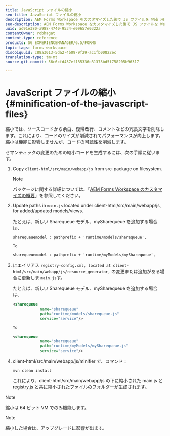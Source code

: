 ```yaml
---
title: JavaScript ファイルの縮小
seo-title: JavaScript ファイルの縮小
description: AEM Forms Workspace をカスタマイズした後で JS ファイルを Web 用に最適化するための縮小コードを生成する手順。
seo-description: AEM Forms Workspace をカスタマイズした後で JS ファイルを Web 用に最適化するための縮小コードを生成する手順。
uuid: ad91e380-a988-4740-9534-e09657e0322a
contentOwner: robhagat
content-type: reference
products: SG_EXPERIENCEMANAGER/6.5/FORMS
topic-tags: forms-workspace
discoiquuid: c88a3013-5da2-4b09-9f29-ac1fb00822ec
translation-type: tm+mt
source-git-commit: 56c6cfd437ef185336e81373bd5f758205b96317

---
```



# JavaScript ファイルの縮小 {#minification-of-the-javascript-files}

縮小では、ソースコードから余白、復帰改行、コメントなどの冗長文字を削除します。これにより、コードのサイズが削減されてパフォーマンスが向上します。縮小は機能に影響しませんが、コードの可読性を削減します。

セマンティックの変更のための縮小コードを生成するには、次の手順に従います。

1. Copy `client-html/src/main/webapp/js` from src-package on filesystem.

   >[!NOTE]
   >
   >パッケージに関する詳細については、「[AEM Forms Workspace のカスタマイズの概要](/help/forms/using/introduction-customizing-html-workspace.md)」を参照してください。

1. Update paths in `main.js` located under client-html/src/main/webapp/js, for added/updated models/views.

   たとえば、新しい Sharequeue モデル、mySharequeue を追加する場合は、

   ```
   sharequeuemodel : pathprefix + 'runtime/models/sharequeue',
   
   To
   
   sharequeuemodel : pathprefix + 'runtime/myModels/mySharequeue',
   ```

1. にエイリアス `registry-config.xml, located at client-html/src/main/webapp/js/resource_generator,` の変更または追加がある場合に更新しま `main.js`す。

   たとえば、新しい Sharequeue モデル、mySharequeue を追加する場合は、

   ```xml
   <sharequeue
               name="sharequeue"
               path="runtime/models/sharequeue.js"
               service="service"/>
   
   To
   
   <sharequeue
               name="sharequeue"
               path="runtime/myModels/mySharequeue.js"
               service="service"/>
   ```

1. client-html/src/main/webapp/js/minifier で、コマンド：

   ```shell
   mvn clean install
   ```

   これにより、client-html/src/main/webapp/js の下に縮小された main.js と registry.js と共に縮小されたファイルのフォルダーが生成されます。

>[!NOTE]
>
>縮小は 64 ビット VM でのみ機能します。

>[!NOTE]
>
>縮小した場合は、アップグレードに影響が出ます。
